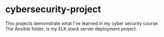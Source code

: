 # cybersecurity-project

This projects demonstrate what I've learned in my cyber security course.
The Ansible folder, is my ELK stack server deployment project.
